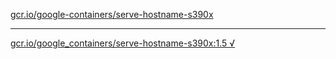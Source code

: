 [gcr.io/google-containers/serve-hostname-s390x](https://hub.docker.com/r/abcz/serve-hostname-s390x/tags/) 

----
[gcr.io/google_containers/serve-hostname-s390x:1.5 √](https://hub.docker.com/r/abcz/serve-hostname-s390x/tags/)

